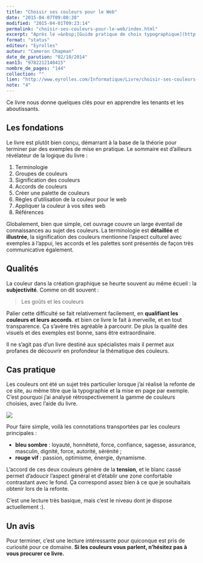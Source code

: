 ```yaml
---
title: "Choisir ses couleurs pour le Web"
date: "2015-04-07T09:00:38"
modified: "2015-04-01T09:23:14"
permalink: "choisir-ses-couleurs-pour-le-web/index.html"
excerpt: "Après le «&nbsp;[Guide pratique de choix typographique](http://www.ffoodd.fr/guide-pratique-de-choix-typographique/)&nbsp;», voici un bouquin pour nous aider à bien choisir nos couleurs. Même si «&nbsp;pour le web&nbsp;» est plus une accroche qu’une spécialisation du livre, le livre explique les principales notions avec clarté. [Lire la suite de «&nbsp;Choisir ses couleurs pour le Web&nbsp;» →](https://www.ffoodd.fr/choisir-ses-couleurs-pour-le-web/)"
format: "status"
editeur: "Eyrolles"
auteur: "Cameron Chapman"
date_de_parution: "02/10/2014"
ean13: "9782212140415"
nombre_de_pages: "144"
collection: ""
lien: "http://www.eyrolles.com/Informatique/Livre/choisir-ses-couleurs-pour-le-web-9782212140415"
note: "4"
---
```

Ce livre nous donne quelques clés pour en apprendre les tenants et les aboutissants.

## Les fondations

Le livre est plutôt bien conçu, démarrant à la base de la théorie pour terminer par des exemples de mise en pratique. Le sommaire est d’ailleurs révélateur de la logique du livre&nbsp;:

1.  Terminologie
2.  Groupes de couleurs
3.  Signification des couleurs
4.  Accords de couleurs
5.  Créer une palette de couleurs
6.  Règles d’utilisation de la couleur pour le web
7.  Appliquer la couleur à vos sites web
8.  Références

Globalement, bien que simple, cet ouvrage couvre un large éventail de connaissances au sujet des couleurs. La terminologie est **détaillée** et **illustrée**, la signification des couleurs mentionne l’aspect culturel avec exemples à l’appui, les accords et les palettes sont présentés de façon très communicative également.

## Qualités

La couleur dans la création graphique se heurte souvent au même écueil&nbsp;: la **subjectivité**. Comme on dit souvent&nbsp;:

> Les goûts et les couleurs

Palier cette difficulté se fait relativement facilement, en **qualifiant les couleurs et leurs accords**. et bien ce livre le fait à merveille, et en tout transparence. Ça s’avère très agréable à parcourir. De plus la qualité des visuels et des exemples est bonne, sans être extraordinaire.

Il ne s’agit pas d’un livre destiné aux spécialistes mais il permet aux profanes de découvrir en profondeur la thématique des couleurs.

## Cas pratique

Les couleurs ont été un sujet très particulier lorsque j’ai réalisé la refonte de ce site, au même titre que la typographie et la mise en page par exemple. C’est pourquoi j’ai analysé rétrospectivement la gamme de couleurs choisies, avec l’aide du livre.

![](/images/2015/03/ffoodd-300x55.png)

Pour faire simple, voilà les connotations transportées par les couleurs principales&nbsp;:

* **bleu sombre**&nbsp;: loyauté, honnêteté, force, confiance, sagesse, assurance, masculin, dignité, force, autorité, sérénité&nbsp;;
* **rouge vif**&nbsp;: passion, optimisme, énergie, dynamisme.

L’accord de ces deux couleurs génère de la **tension**, et le blanc cassé permet d’adoucir l’aspect général et d’établir une zone confortable contrastant avec le fond. Ça correspond assez bien à ce que je souhaitais obtenir lors de la refonte.

C’est une lecture très basique, mais c’est le niveau dont je dispose actuellement :).

## Un avis

Pour terminer, c’est une lecture intéressante pour quiconque est pris de curiosité pour ce domaine. **Si les couleurs vous parlent, n’hésitez pas à vous procurer ce livre.**